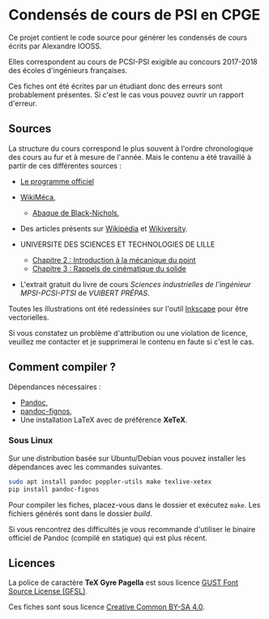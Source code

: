 # Condensés de cours de PSI en CPGE

Ce projet contient le code source pour générer les condensés de cours écrits par 
Alexandre IOOSS.

Elles correspondent au cours de PCSI-PSI exigible au concours 2017-2018 des
écoles d'ingénieurs françaises.

Ces fiches ont été écrites par un étudiant donc des erreurs sont probablement
présentes. Si c'est le cas vous pouvez ouvrir un rapport d'erreur.

## Sources

La structure du cours correspond le plus souvent à l'ordre chronologique des
cours au fur et à mesure de l'année. Mais le contenu a été travaillé à partir de
ces différentes sources :

* [Le programme officiel](http://eduscol.education.fr/sti/sites/eduscol.education.fr.sti/files/textes/977-programme-pcsi-si.pdf)

* [WikiMéca](https://wikimeca.org/),
  * [Abaque de Black-Nichols](https://wikimeca.org/index.php?title=Fichier:Abaque_de_Black-Nichols.svg),

* Des articles présents sur [Wikipédia](https://www.wikipedia.org/) et
  [Wikiversity](https://www.wikiversity.org/).

* UNIVERSITE DES SCIENCES ET TECHNOLOGIES DE LILLE
  * [Chapitre 2 : Introduction à la mécanique du point](http://films-lab.univ-lille1.fr/michael/michael/Teaching_files/C2.pdf)
  * [Chapitre 3 : Rappels de cinématique du solide](http://films-lab.univ-lille1.fr/michael/michael/Teaching_files/C3.pdf)

* L'extrait gratuit du livre de cours *Sciences industrielles de l'ingénieur
  MPSI-PCSI-PTSI* de *VUIBERT PRÉPAS*.

Toutes les illustrations ont été redessinées sur l'outil
[Inkscape](https://inkscape.org/) pour être vectorielles.

Si vous constatez un problème d'attribution ou une violation de licence,
veuillez me contacter et je supprimerai le contenu en faute si c'est le cas.

## Comment compiler ?

Dépendances nécessaires :

* [Pandoc](https://pandoc.org/),
* [pandoc-fignos](https://github.com/tomduck/pandoc-fignos),
* Une installation LaTeX avec de préférence **XeTeX**.

### Sous Linux

Sur une distribution basée sur Ubuntu/Debian vous pouvez installer les
dépendances avec les commandes suivantes.

```bash
sudo apt install pandoc poppler-utils make texlive-xetex
pip install pandoc-fignos
```

Pour compiler les fiches, placez-vous dans le dossier et exécutez `make`.
Les fichiers générés sont dans le dossier *build*.

Si vous rencontrez des difficultés je vous recommande d'utiliser le binaire
officiel de Pandoc (compilé en statique) qui est plus récent.

## Licences

La police de caractère **TeX Gyre Pagella** est sous licence
[GUST Font Source Li­cense (GFSL)](https://ctan.org/license/gfsl).

Ces fiches sont sous licence [Creative Common BY-SA 4.0](LICENCE.md).

